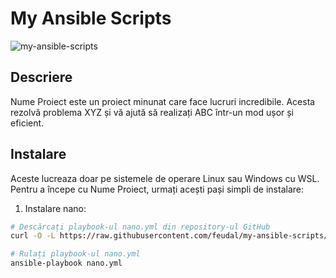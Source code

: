 # My Ansible Scripts

![my-ansible-scripts](assets/logo.ico)

## Descriere

Nume Proiect este un proiect minunat care face lucruri incredibile. Acesta rezolvă problema XYZ și vă ajută să realizați ABC într-un mod ușor și eficient.

## Instalare

Aceste lucreaza doar pe sistemele de operare Linux sau Windows cu WSL.  
Pentru a începe cu Nume Proiect, urmați acești pași simpli de instalare:

1. Instalare nano:

```bash
# Descărcați playbook-ul nano.yml din repository-ul GitHub
curl -O -L https://raw.githubusercontent.com/feudal/my-ansible-scripts/master/playbooks/nano.yml

# Rulați playbook-ul nano.yml
ansible-playbook nano.yml
```
